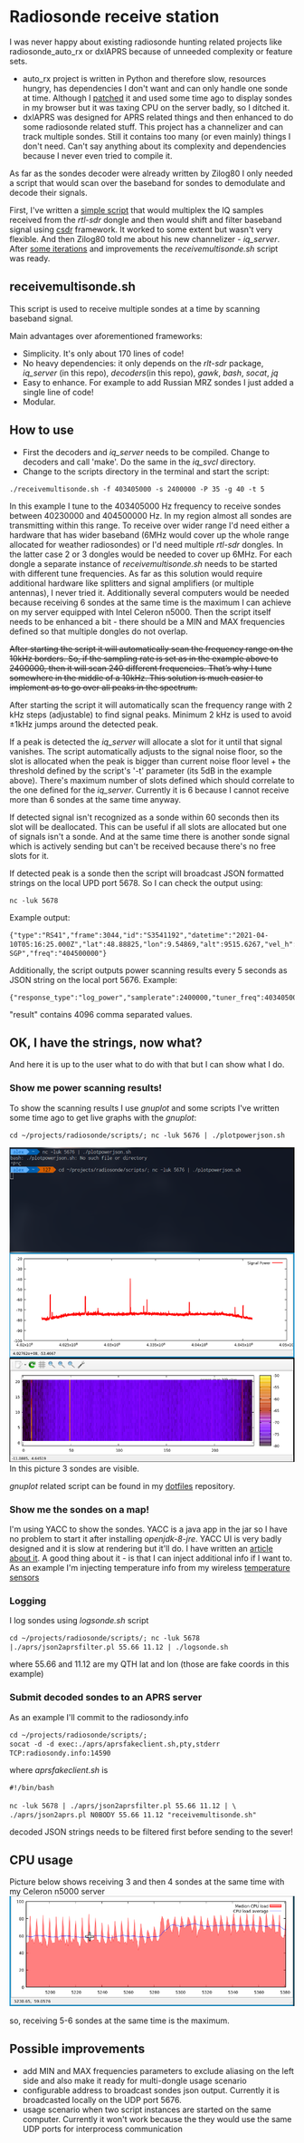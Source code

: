 ﻿# Radiosonde receive station

I was never happy about existing radiosonde hunting related projects like radiosonde_auto_rx or dxlAPRS because of unneeded complexity or feature sets.
- auto_rx project is written in Python and therefore slow, resources hungry, has dependencies I don't want and can only handle one sonde at time. Although I [patched](https://github.com/projecthorus/radiosonde_auto_rx/issues/72) it and used some time ago to display sondes in my browser but it was taxing CPU on the server badly, so I ditched it.
- dxlAPRS was designed for APRS related things and then enhanced to do some radiosonde related stuff. This project has a channelizer and can track multiple sondes. Still it contains too many (or even mainly) things I don't need. Can't say anything about its complexity and dependencies because I never even tried to compile it.

As far as the sondes decoder were already written by Zilog80 I only needed a script that would scan over the baseband for sondes to demodulate and decode their signals.

First, I've written a [simple script](http://flux242.blogspot.com/2020/08/how-to-receive-and-decode-multiple.html) that would multiplex the IQ samples received from the *rtl-sdr* dongle and then would shift and filter baseband signal using [csdr](https://github.com/ha7ilm/csdr) framework. It worked to some extent but wasn't very flexible. And then Zilog80 told me about his new channelizer - *iq_server*. After [some iterations](http://flux242.blogspot.com/2020/08/how-to-receive-and-decode-multiple_10.html) and improvements the *receivemultisonde.sh* script was ready.

## receivemultisonde.sh
This script is used to receive multiple sondes at a time by scanning baseband signal.

Main advantages over aforementioned frameworks:
- Simplicity. It's only about 170 lines of code!
- No heavy dependencies: it only depends on the *rlt-sdr* package, *iq_server* (in this repo), *decoders*(in this repo), *gawk*, *bash*, *socat*, *jq*
- Easy to enhance. For example to add Russian MRZ sondes I just added a single line of code!
- Modular.

## How to use
- First the decoders and *iq_server* needs to be compiled. Change to decoders and call 'make'. Do the same in the *iq_svcl* directory.
- Change to the scripts directory in the terminal and start the script:
```
./receivemultisonde.sh -f 403405000 -s 2400000 -P 35 -g 40 -t 5
```
In this example I tune to the 403405000 Hz frequency to receive sondes between 40230000 and 404500000 Hz. In my region almost all sondes are transmitting within this range. To receive over wider range I'd need either a hardware that has wider baseband (6MHz would cover up the whole range allocated for weather radiosondes) or I'd need multiple *rtl-sdr* dongles. In the latter case 2 or 3 dongles would be needed to cover up 6MHz. For each dongle a separate instance of *receivemultisonde.sh* needs to be started with different tune frequencies. As far as this solution would require additional hardware like splitters and signal amplifiers (or multiple antennas), I never tried it. Additionally several computers would be needed because receiving 6 sondes at the same time is the maximum I can achieve on my server equipped with Intel Celeron n5000. Then the script itself needs to be enhanced a bit - there should be a MIN and MAX frequencies defined so that multiple dongles do not overlap.

~~After starting the script it will automatically scan the frequency range on the 10kHz borders. So, if the sampling rate is set as in the example above to 2400000, then it will scan 240 different frequencies. That’s why I tune somewhere in the middle of a 10kHz. This solution is much easier to implement as to go over all peaks in the spectrum.~~

After starting the script it will automatically scan the frequency range with 2 kHz steps (adjustable) to find signal peaks. Minimum 2 kHz is used to avoid ±1kHz jumps around the detected peak. 

If a peak is detected the *iq_server* will allocate a slot for it until that signal vanishes. The script automatically adjusts to the signal noise floor, so the slot is allocated when the peak is bigger than current noise floor level + the threshold defined by the script's '-t' parameter (its 5dB in the example above). There's maximum number of slots defined which should correlate to the one defined for the *iq_server*. Currently it is 6 because I cannot receive more than 6 sondes at the same time anyway.

If detected signal isn't recognized as a sonde within 60 seconds then its slot will be deallocated. This can be useful if all slots are allocated but one of signals isn't a sonde. And at the same time there is another sonde signal which is actively sending but can't be received because there's no free slots for it.

If detected peak is a sonde then the script will broadcast JSON formatted strings on the local UPD port 5678. So I can check the output using: 
```
nc -luk 5678
```
Example output:
```
{"type":"RS41","frame":3044,"id":"S3541192","datetime":"2021-04-10T05:16:25.000Z","lat":48.88825,"lon":9.54869,"alt":9515.6267,"vel_h":21.0129,"heading":76.92116,"vel_v":3.66779,"sats":10,"bt":65535,"batt":2.8,"temp":-53.8,"humidity":65.6,"pressure":283.34,"subtype":"RS41-SGP","freq":"404500000"}
```

Additionally, the script outputs power scanning results every 5 seconds as JSON string on the local port 5676. Example:
```
{"response_type":"log_power","samplerate":2400000,"tuner_freq":403405000,"result":"-83.45,...,-83.28"}
```
"result" contains 4096 comma separated values.

## OK, I have the strings, now what?
And here it is up to the user what to do with that but I can show what I do.

### Show me power scanning results!
To show the scanning results I use *gnuplot* and some scripts I've written some time ago to get live graphs with the *gnuplot*:
```
cd ~/projects/radiosonde/scripts/; nc -luk 5676 | ./plotpowerjson.sh
```
![Power scanning](/pics/powerscanning.png)
In this picture 3 sondes are visible.

*gnuplot* related script can be found in my [dotfiles](https://github.com/flux242/dotfiles) repository.

### Show me the sondes on a map!
I'm using YACC to show the sondes. YACC is a java app in the jar so I have no problem to start it after installing *openjdk-8-jre*. YACC UI is very badly designed and it is slow at rendering but it'll do. I have written an [article about it](http://flux242.blogspot.com/2020/08/yaac-is-not-yak.html). A good thing about it - is that I can inject additional info if I want to. As an example I'm injecting temperature info from my wireless [temperature sensors](/pics/yacc.png)

### Logging
I log sondes using *logsonde.sh* script
```
cd ~/projects/radiosonde/scripts/; nc -luk 5678 |./aprs/json2aprsfilter.pl 55.66 11.12 | ./logsonde.sh
```
where 55.66 and 11.12 are my QTH lat and lon (those are fake coords in this example)

### Submit decoded sondes to an APRS server
As an example I'll commit to the radiosondy.info
```
cd ~/projects/radiosonde/scripts/;
socat -d -d exec:./aprs/aprsfakeclient.sh,pty,stderr TCP:radiosondy.info:14590
```
where *aprsfakeclient.sh* is
```
#!/bin/bash

nc -luk 5678 | ./aprs/json2aprsfilter.pl 55.66 11.12 | \
./aprs/json2aprs.pl N0BODY 55.66 11.12 "receivemultisonde.sh"
```
decoded JSON strings needs to be filtered first before sending to the sever!

## CPU usage
Picture below shows receiving 3 and then 4 sondes at the same time with my Celeron n5000 server
![CPU usage](/pics/cpuusage.png)

so, receiving 5-6 sondes at the same time is the maximum.

## Possible improvements
- add MIN and MAX frequencies parameters to exclude aliasing on the left side and also make it ready for multi-dongle usage scenario
- configurable address to broadcast sondes json output. Currently it is broadcasted locally on the UDP port 5676. 
- usage scenario when two script instances are started on the same computer. Currently it won't work because the they would use the same UDP ports for interprocess communication
